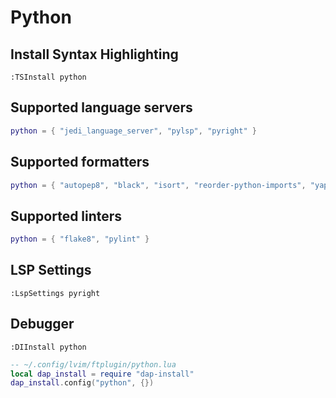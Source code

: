 # Python

## Install Syntax Highlighting

```vim
:TSInstall python
```

## Supported language servers

```lua
python = { "jedi_language_server", "pylsp", "pyright" }
```

## Supported formatters

```lua
python = { "autopep8", "black", "isort", "reorder-python-imports", "yapf" }
```

## Supported linters

```lua
python = { "flake8", "pylint" }
```

## LSP Settings

```vim
:LspSettings pyright
```

## Debugger

```vim
:DIInstall python
```

```lua
-- ~/.config/lvim/ftplugin/python.lua
local dap_install = require "dap-install"
dap_install.config("python", {})
```
